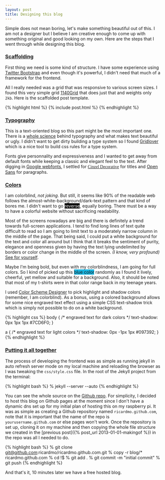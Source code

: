 ```yaml
---
layout: post
title: Designing this blog
---
```


Simple does not mean boring, let's make something beautiful out of this. I am not a designer but I believe I am creative enough to come up with something original and good looking on my own. Here are the steps that I went through while designing this blog.

### [Scaffolding](#scaffolding)

First thing we need is some kind of structure. I have some experience using [Twitter Bootstrap](http://twitter.github.com/bootstrap/) and even though it's powerful, I didn't need that much of a framework for the frontend.

All I really needed was a grid that was responsive to various screen sizes. I found this very simple grid [1140Grid](http://cssgrid.net) that does just that and weights only `2kb`. Here is the scaffolded post template.

{% highlight html %}
{% include post.html %}
{% endhighlight %}

### [Typography](#typography)

This is a text-oriented blog so this part might be the most important one. There is a [whole science](http://www.alistapart.com/articles/more-meaningful-typography/) behind typography and what makes text beautiful or ugly. I didn't want to get dirty building a type system so I found [Gridlover](http://www.gridlover.net) which is a nice tool to build css rules for a type system.

Fonts give personnality and expressiveness and I wanted to get away from default fonts while keeping a classic and elegant feel to the text. After digging in [Google webfonts](http://www.google.com/webfonts), I settled for [<span style="font-family: 'Cinzel Decorative', cursive;">Cinzel Decorative</span>](http://www.google.com/webfonts/specimen/Cinzel+Decorative) for titles and [Open Sans](http://www.google.com/webfonts/specimen/Open+Sans) for paragraphs.

### [Colors](#colors)

I am colorblind, *not joking*. But still, it seems like 90% of the readable web follows the <span style="background: #fefefe;">almost-white-background/dark-text</span> pattern and that kind of bores me. I didn't want to go <span style="background: #010101;color:#fefefe;">reverse</span>, equally boring. There must be a way to have a colorful website without sacrificing readability.

Most of the screens nowadays are big and there is definitely a trend towards full-screen applications. I tend to find long lines of text quite difficult to read so I am going to limit text to a moderately narrow column in the middle of the page. That being said, I could put a white background for the text and color all around but I think that it breaks the sentiment of purity, elegance and openness given by having the text lying undelimited by borders or color change in the middle of the screen. <em>(I know, very profound)</em> [See for yourself](/alternate-index.html).

Maybe I'm being bold, but even with my colorblindness, I am going for full colors. So I kind of picked up this <span style="background-color: #1bb5e0;">blue color</span> randomly as I found it lively, cheerful, yet mellow and suitable for a background. Also, it should be noted that most of my t-shirts were in that color range back in my teenage years.

I used [Color Scheme Designer](http://colorschemedesigner.com/) to pick highlight and shadow colors (remember, I am colorblind). As a bonus, using a colored background allows for some nice engraved text effect using a simple CSS text-shadow trick which is simply not possible to do on a white background.

{% highlight css %}
body {
    /* engraved text for dark colors */
    text-shadow: 0px 1px 1px #7CD6F0;
}

a {
    /* engraved text for light colors */
    text-shadow: 0px -1px 1px #097392;
}
{% endhighlight %}

### [Putting it all together](#putting_it_all_together)

The process of developing the frontend was as simple as running jekyll in auto refresh server mode on my local machine and reloading the browser as I was tweaking the `css/style.css` file. In the root of the Jekyll project from the terminal:

{% highlight bash %}
% jekyll --server --auto
{% endhighlight %}

You can see the whole source on the [Github repo](https://github.com/ricardmo/ricardmo.github.com/). For simplicity, I decided to host this blog on Github pages at the moment since I don't have a dynamic dns set up for my initial plan of hosting this on my raspberry pi. It was as simple as creating a Github repository named `ricardmo.github.com`, note that it is important that the name of the repo is `yourusername.github.com` or else pages won't work.
Once the repository is set up, cloning it on my machine and then copying the whole file structure we created in the [previous post]({% post_url 2013-01-01-makingof %}) in the repo was all I needed to do.

{% highlight bash %}
% git clone git@github.com:ricardmo/ricardmo.github.com.git
% copy -r blog/* ricardmo.github.com
% cd !$
% git add .
% git commit -m "initial commit"
% git push
{% endhighlight %}

And that's it, 10 minutes later we have a free hosted blog.
